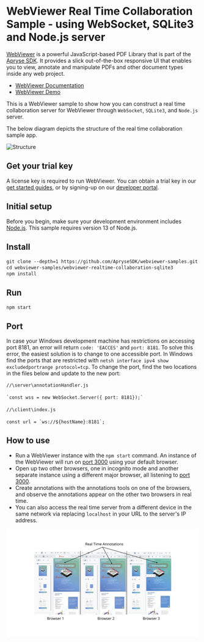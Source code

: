# WebViewer Real Time Collaboration Sample - using WebSocket, SQLite3 and Node.js server

[WebViewer](https://docs.apryse.com/web/guides/get-started) is a powerful JavaScript-based PDF Library that is part of the [Apryse SDK](https://apryse.com/). It provides a slick out-of-the-box responsive UI that enables you to view, annotate and manipulate PDFs and other document types inside any web project.

- [WebViewer Documentation](https://docs.apryse.com/web/guides/get-started)
- [WebViewer Demo](https://showcase.apryse.com/)

This is a WebViewer sample to show how you can construct a real time collaboration server for WebViewer through `WebSocket`, `SQLite3`, and `Node.js` server.

The below diagram depicts the structure of the real time collaboration sample app.

![Structure](/real-time-structure.png "Structure")

## Get your trial key

A license key is required to run WebViewer. You can obtain a trial key in our [get started guides](https://docs.apryse.com/web/guides/get-started), or by signing-up on our [developer portal](https://dev.apryse.com/).

## Initial setup

Before you begin, make sure your development environment includes [Node.js](https://nodejs.org/en/). This sample requires version 13 of Node.js.

## Install

```
git clone --depth=1 https://github.com/ApryseSDK/webviewer-samples.git
cd webviewer-samples/webviewer-realtime-collaboration-sqlite3
npm install
```

## Run

```
npm start
```

## Port

 In case your Windows development machine has restrictions on accessing port 8181, an error will return `code: 'EACCES'` and `port: 8181`. To solve this error, the easiest solution is to change to one accessible port. In Windows find the ports that are restricted with `netsh interface ipv4 show excludedportrange protocol=tcp`. To change the port, find the two locations in the files below and update to the new port:

```
//\server\annotationHandler.js

`const wss = new WebSocket.Server({ port: 8181});`

//\client\index.js

const url = `ws://${hostName}:8181`;
```


## How to use

- Run a WebViewer instance with the `npm start` command. An instance of the WebViewer will run on [port 3000](http://localhost:3000/index.html) using your default browser.
- Open up two other browsers, one in incognito mode and another separate instance using a different major browser, all listening to [port 3000](http://localhost:3000/index.html).
- Create annotations with the annotations tools on one of the browsers, and observe the annotations appear on the other two browsers in real time.
- You can also access the real time server from a different device in the same network via replacing `localhost` in your URL to the server's IP address.

![Real time annotations collaboration](real-time-annotations.svg "Real time annotations collaboration")
